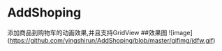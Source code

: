 # AddShoping
添加商品到购物车的动画效果,并且支持GridView
##效果图
![image]
(https://github.com/yingshirun/AddShoping/blob/master/gifimg/jdfw.gif)

